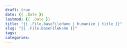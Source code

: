 ```yaml
---
draft: true
date: {{ .Date }}
lastmod: {{ .Date }}
title: "{{ .File.BaseFileName | humanize | title }}"
slug: "{{ .File.BaseFileName }}"
tags:
categories:
---
```

